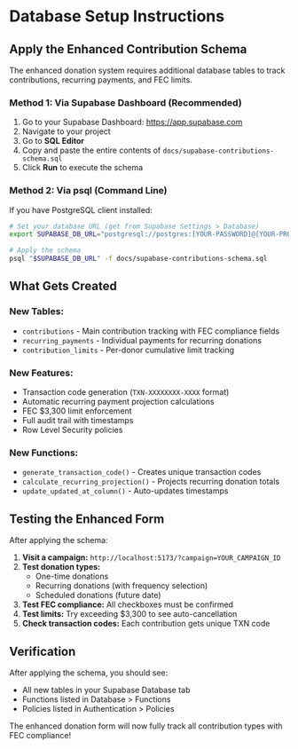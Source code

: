 # Database Setup Instructions

## Apply the Enhanced Contribution Schema

The enhanced donation system requires additional database tables to track contributions, recurring payments, and FEC limits.

### Method 1: Via Supabase Dashboard (Recommended)

1. Go to your Supabase Dashboard: https://app.supabase.com
2. Navigate to your project
3. Go to **SQL Editor**
4. Copy and paste the entire contents of `docs/supabase-contributions-schema.sql`
5. Click **Run** to execute the schema

### Method 2: Via psql (Command Line)

If you have PostgreSQL client installed:

```bash
# Set your database URL (get from Supabase Settings > Database)
export SUPABASE_DB_URL="postgresql://postgres:[YOUR-PASSWORD]@[YOUR-PROJECT-REF].supabase.co:5432/postgres"

# Apply the schema
psql "$SUPABASE_DB_URL" -f docs/supabase-contributions-schema.sql
```

## What Gets Created

### New Tables:

- `contributions` - Main contribution tracking with FEC compliance fields
- `recurring_payments` - Individual payments for recurring donations
- `contribution_limits` - Per-donor cumulative limit tracking

### New Features:

- Transaction code generation (`TXN-XXXXXXXX-XXXX` format)
- Automatic recurring payment projection calculations
- FEC $3,300 limit enforcement
- Full audit trail with timestamps
- Row Level Security policies

### New Functions:

- `generate_transaction_code()` - Creates unique transaction codes
- `calculate_recurring_projection()` - Projects recurring donation totals
- `update_updated_at_column()` - Auto-updates timestamps

## Testing the Enhanced Form

After applying the schema:

1. **Visit a campaign:** `http://localhost:5173/?campaign=YOUR_CAMPAIGN_ID`
2. **Test donation types:**
   - One-time donations
   - Recurring donations (with frequency selection)
   - Scheduled donations (future date)
3. **Test FEC compliance:** All checkboxes must be confirmed
4. **Test limits:** Try exceeding $3,300 to see auto-cancellation
5. **Check transaction codes:** Each contribution gets unique TXN code

## Verification

After applying the schema, you should see:

- All new tables in your Supabase Database tab
- Functions listed in Database > Functions
- Policies listed in Authentication > Policies

The enhanced donation form will now fully track all contribution types with FEC compliance!
